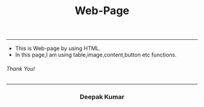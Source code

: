 <br><h1 align="center"> 
 Web-Page
  </h1><br>

  
  ------
  
  
- This is Web-page by using HTML.
- In this page,I am using table,image,content,button etc functions.

<h6 align="left">Thank You!
  </h6>

-----

<h3 align="center">Deepak Kumar
 </h3>
